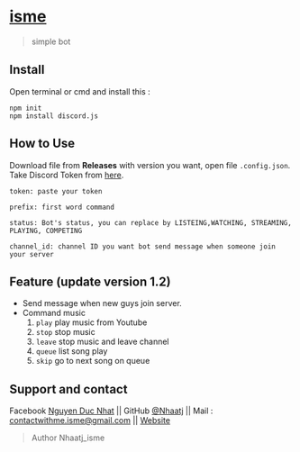 # [isme](http://www.ismebot.cf/)
> simple bot

## Install

Open terminal or cmd and install this :

```
npm init
npm install discord.js
```

## How to Use

Download file from **Releases** with version you want, open file `.config.json`.
Take Discord Token from [here](https://discord.com/developers/applications).
```
token: paste your token

prefix: first word command

status: Bot's status, you can replace by LISTEING,WATCHING, STREAMING, PLAYING, COMPETING

channel_id: channel ID you want bot send message when someone join your server
```

## Feature (update version 1.2)

* Send message when new guys join server.
* Command music
    1.  `play` play music from Youtube
    2.  `stop` stop music
    3.  `leave` stop music and leave channel
    4.  `queue` list song play
    5.  `skip` go to next song on queue


## Support and contact
Facebook [Nguyen Duc Nhat](https://www.facebook.com/nhaatj.isme35/) || GitHub [@Nhaatj](https://github.com/Nhaatj) || Mail : contactwithme.isme@gmail.com || [Website](https://ismebot.cf/)

>Author Nhaatj_isme
